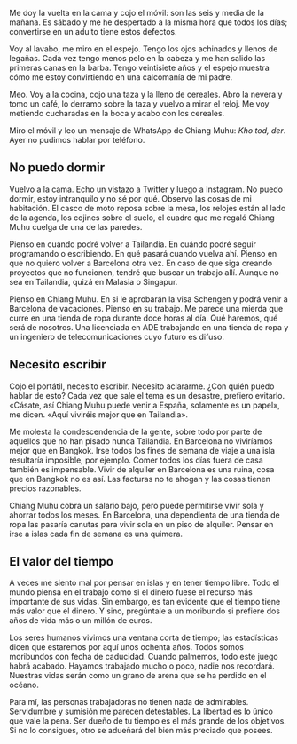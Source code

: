 Me doy la vuelta en la cama y cojo el móvil: son las seis y media de la mañana. Es sábado y me he despertado a la misma hora que todos los días; convertirse en un adulto tiene estos defectos.

Voy al lavabo, me miro en el espejo. Tengo los ojos achinados y llenos de legañas. Cada vez tengo menos pelo en la cabeza y me han salido las primeras canas en la barba. Tengo veintisiete años y el espejo muestra cómo me estoy convirtiendo en una calcomanía de mi padre.

Meo. Voy a la cocina, cojo una taza y la lleno de cereales. Abro la nevera y tomo un café, lo derramo sobre la taza y vuelvo a mirar el reloj. Me voy metiendo cucharadas en la boca y acabo con los cereales.

Miro el móvil y leo un mensaje de WhatsApp de Chiang Muhu: *Kho tod, der*. Ayer no pudimos hablar por teléfono. 

## No puedo dormir

Vuelvo a la cama. Echo un vistazo a Twitter y luego a Instagram. No puedo dormir, estoy intranquilo y no sé por qué. Observo las cosas de mi habitación. El casco de moto reposa sobre la mesa, los relojes están al lado de la agenda, los cojines sobre el suelo, el cuadro que me regaló Chiang Muhu cuelga de una de las paredes.

Pienso en cuándo podré volver a Tailandia. En cuándo podré seguir programando o escribiendo. En qué pasará cuando vuelva ahí. Pienso en que no quiero volver a Barcelona otra vez. En caso de que siga creando proyectos que no funcionen, tendré que buscar un trabajo allí. Aunque no sea en Tailandia, quizá en Malasia o Singapur. 

Pienso en Chiang Muhu. En si le aprobarán la visa Schengen y podrá venir a Barcelona de vacaciones. Pienso en su trabajo. Me parece una mierda que curre en una tienda de ropa durante doce horas al día. Qué haremos, qué será de nosotros. Una licenciada en ADE trabajando en una tienda de ropa y un ingeniero de telecomunicaciones cuyo futuro es difuso. 

## Necesito escribir

Cojo el portátil, necesito escribir. Necesito aclararme. ¿Con quién puedo hablar de esto? Cada vez que sale el tema es un desastre, prefiero evitarlo. «Cásate, así Chiang Muhu puede venir a España, solamente es un papel», me dicen. «Aquí viviréis mejor que en Tailandia».

Me molesta la condescendencia de la gente, sobre todo por parte de aquellos que no han pisado nunca Tailandia. En Barcelona no viviríamos mejor que en Bangkok. Irse todos los fines de semana de viaje a una isla resultaría imposible, por ejemplo. Comer todos los días fuera de casa también es impensable. Vivir de alquiler en Barcelona es una ruina, cosa que en Bangkok no es así. Las facturas no te ahogan y las cosas tienen precios razonables. 

Chiang Muhu cobra un salario bajo, pero puede permitirse vivir sola y ahorrar todos los meses. En Barcelona, una dependienta de una tienda de ropa las pasaría canutas para vivir sola en un piso de alquiler. Pensar en irse a islas cada fin de semana es una quimera.

## El valor del tiempo

A veces me siento mal por pensar en islas y en tener tiempo libre. Todo el mundo piensa en el trabajo como si el dinero fuese el recurso más importante de sus vidas. Sin embargo, es tan evidente que el tiempo tiene más valor que el dinero. Y sino, pregúntale a un moribundo si prefiere dos años de vida más o un millón de euros. 

Los seres humanos vivimos una ventana corta de tiempo; las estadísticas dicen que estaremos por aquí unos ochenta años. Todos somos moribundos con fecha de caducidad. Cuando palmemos, todo este juego habrá acabado. Hayamos trabajado mucho o poco, nadie nos recordará. Nuestras vidas serán como un grano de arena que se ha perdido en el océano.

Para mí, las personas trabajadoras no tienen nada de admirables. Servidumbre y sumisión me parecen detestables. La libertad es lo único que vale la pena. Ser dueño de tu tiempo es el más grande de los objetivos. Si no lo consigues, otro se adueñará del bien más preciado que posees. 
